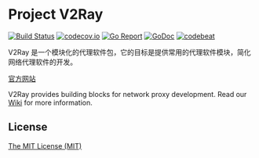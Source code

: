 # Project V2Ray

[![Build Status](https://travis-ci.org/v2ray/v2ray-core.svg?branch=master)](https://travis-ci.org/v2ray/v2ray-core)
[![codecov.io](https://codecov.io/github/v2ray/v2ray-core/coverage.svg?branch=master)](https://codecov.io/github/v2ray/v2ray-core?branch=master)
[![Go Report](http://goreportcard.com/badge/v2ray/v2ray-core)](https://goreportcard.com/report/v2ray/v2ray-core)
[![GoDoc](https://godoc.org/github.com/v2ray/v2ray-core?status.svg)](https://godoc.org/github.com/v2ray/v2ray-core)
[![codebeat](https://codebeat.co/badges/f2354ca8-3e24-463d-a2e3-159af73b2477)](https://codebeat.co/projects/github-com-v2ray-v2ray-core)

V2Ray 是一个模块化的代理软件包，它的目标是提供常用的代理软件模块，简化网络代理软件的开发。

[官方网站](https://www.v2ray.com/)

V2Ray provides building blocks for network proxy development. Read our [Wiki](https://www.v2ray.com/en/index.html) for more information.

## License
[The MIT License (MIT)](https://raw.githubusercontent.com/v2ray/v2ray-core/master/LICENSE)
